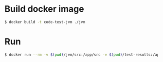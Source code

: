 # Build docker image

```bash
$ docker build -t code-test-jvm ./jvm
```

# Run

```bash
$ docker run --rm -v $(pwd)/jvm/src:/app/src -v $(pwd)/test-results:/app/build/test-results code-test-jvm
```
